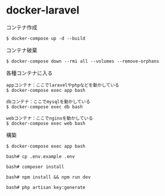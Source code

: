 # docker-laravel

コンテナ作成

```
$ docker-compose up -d --build
```

コンテナ破棄

```
$ docker-compose down --rmi all --volumes --remove-orphans
```

各種コンテナに入る

```
appコンテナ：ここでlaravelやphpなどを動かしている
$ docker-compose exec app bash
```

```
dbコンテナ：ここでmysqlを動かしている
$ docker-compose exec db bash
```

```
webコンテナ：ここでnginxを動かしている
$ docker-compose exec web bash
```

構築

```
$ docker-compose exec app bash
```

```
bash# cp .env.example .env
```

```
bash# composer install

bash# npm install && npm run dev

bash# php artisan key:generate
```
